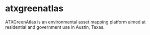 # atxgreenatlas
ATXGreenAtlas is an environmental asset mapping platform aimed at residential and government use in Austin, Texas.
